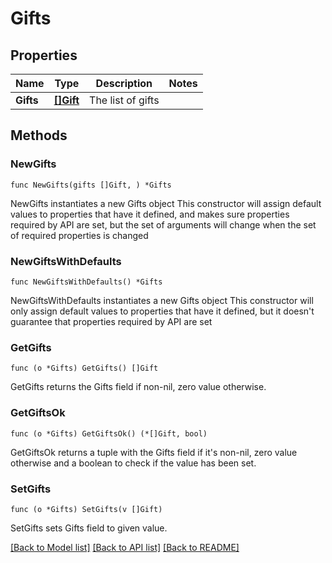 # Gifts

## Properties

Name | Type | Description | Notes
------------ | ------------- | ------------- | -------------
**Gifts** | [**[]Gift**](Gift.md) | The list of gifts | 

## Methods

### NewGifts

`func NewGifts(gifts []Gift, ) *Gifts`

NewGifts instantiates a new Gifts object
This constructor will assign default values to properties that have it defined,
and makes sure properties required by API are set, but the set of arguments
will change when the set of required properties is changed

### NewGiftsWithDefaults

`func NewGiftsWithDefaults() *Gifts`

NewGiftsWithDefaults instantiates a new Gifts object
This constructor will only assign default values to properties that have it defined,
but it doesn't guarantee that properties required by API are set

### GetGifts

`func (o *Gifts) GetGifts() []Gift`

GetGifts returns the Gifts field if non-nil, zero value otherwise.

### GetGiftsOk

`func (o *Gifts) GetGiftsOk() (*[]Gift, bool)`

GetGiftsOk returns a tuple with the Gifts field if it's non-nil, zero value otherwise
and a boolean to check if the value has been set.

### SetGifts

`func (o *Gifts) SetGifts(v []Gift)`

SetGifts sets Gifts field to given value.



[[Back to Model list]](../README.md#documentation-for-models) [[Back to API list]](../README.md#documentation-for-api-endpoints) [[Back to README]](../README.md)


